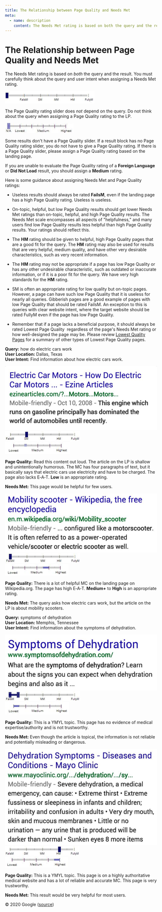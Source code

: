 ```yaml
---
title: The Relationship between Page Quality and Needs Met
meta:
  - name: description
    content: The Needs Met rating is based on both the query and the result. The query and user intent are both evaluated when assigning a Needs Met rating.
---
```


# The Relationship between Page Quality and Needs Met

The Needs Met rating is based on _both_ the query and the result. You must carefully think about the query and user intent when assigning a Needs Met rating.

![](../images/needs-met-na.jpg)

The Page Quality rating slider does _not_ depend on the query. Do not think about the query when assigning a Page Quality rating to the LP.

![](../images/eat-na.jpg)

Some results don't have a Page Quality slider. If a result block has no Page Quality rating slider, you do not have to give a Page Quality rating. If there is a Page Quality slider, please assign a Page Quality rating based on the landing page.

If you are unable to evaluate the Page Quality rating of a **Foreign Language** or **Did Not Load** result, you should assign a **Medium** rating.

Here is some guidance about assigning Needs Met and Page Quality ratings:

- Useless results should always be rated **FailsM**, even if the landing page has a high Page Quality rating. Useless is useless.

- On-topic, helpful, but low Page Quality results should get lower Needs Met ratings than on-topic, helpful, and high Page Quality results. The Needs Met scale encompasses all aspects of "helpfulness," and many users find low Page Quality results less helpful than high Page Quality results. Your ratings should reflect this.

- The **HM** rating should be given to helpful, high Page Quality pages that are a good fit for the query. The **HM** rating may also be used for results that are very helpful, medium quality, and have other very desirable characteristics, such as very recent information.

- The **HM** rating may not be appropriate if a page has low Page Quality or has any other undesirable characteristic, such as outdated or inaccurate information, or if it is a poor fit for the query. We have very high standards for the **HM** rating.

- SM is often an appropriate rating for low quality but on-topic pages. However, a page can have such low Page Quality that it is useless for nearly all queries. Gibberish pages are a good example of pages with low Page Quality that should be rated FailsM. An exception to this is queries with clear website intent, where the target website should be rated FullyM even if the page has low Page Quality.

- Remember that if a page lacks a beneficial purpose, it should always be rated Lowest Page Quality ­ regardless of the page's Needs Met rating or how well­-designed the page may be. Please review [Lowest Quality Pages](../page-quality-rating-guideline/7-lowest-quality-pages) for a summary of other types of Lowest Page Quality pages.

<div class="examples">
<div class="example">

**Query:** <span class="query">how do electric cars work</span>  
**User Location:** Dallas, Texas  
**User Intent:** Find information about how electric cars work.

<div class="results">
<div class="result">

![](../images/img628.jpg)  
![needs met scale - slightly meets](../images/sm.jpg)  
![page quality scale - low](../images/low.jpg)

**Page Quality:** Read this content out loud. The article on the LP is shallow and unintentionally humorous. The MC has four paragraphs of text, but it basically says that electric cars use electricity and have to be charged. The page also lacks E‑A‑T. **Low** is an appropriate rating.

**Needs Met:** This page would be helpful for few users.

</div>
<div class="result">

![](../images/img631.jpg)  
![needs met scale - fails to meet](../images/failsm.jpg)  
![page quality scale - medium+ - narrow range](../images/medium+narrow.jpg)

**Page Quality:** There is a lot of helpful MC on the landing page on Wikipedia.org. The page has high E‑A‑T. **Medium+** to **High** is an appropriate rating.

**Needs Met:** The query asks how electric cars work, but the article on the LP is about mobility scooters.

</div>
</div>
</div>
<div class="example">

**Query:** <span class="query">symptoms of dehydration</span>  
**User Location:** Memphis, Tennessee  
**User Intent:** Find information about the symptoms of dehydration.

<div class="results">
<div class="result">

![](../images/img634.jpg)  
![needs met scale - fails to meet - narrow range](../images/failsm-narrow.jpg)  
![page quality scale - lowest - narrow range](../images/lowest-narrow.jpg)

**Page Quality:** This is a YMYL topic. This page has no evidence of medical expertise/authority and is not trustworthy.

**Needs Met:** Even though the article is topical, the information is not reliable and potentially misleading or dangerous.

</div>
<div class="result">

![](../images/img637.jpg)  
![needs met scale - highly meets](../images/hm.jpg)  
![page quality scale - high+ - narrow range](../images/high+narrow.jpg)

**Page Quality:** This is a YMYL topic. This page is on a highly authoritative medical website and has a lot of reliable and accurate MC. This page is very trustworthy.

**Needs Met:** This result would be very helpful for most users.

</div>
</div>
</div>
</div>

<div class="source">
© 2020 Google (<a href="https://static.googleusercontent.com/media/guidelines.raterhub.com///searchqualityevaluatorguidelines.pdf">source</a>)
</div>

